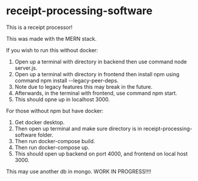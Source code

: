 # receipt-processing-software


This is a receipt processor!

This was made with the MERN stack.

If you wish to run this without docker:

1. Open up a terminal with directory in backend then use command node server.js.
2. Open up a terminal with directory in frontend then install npm using command npm install --legacy-peer-deps.
3. Note due to legacy features this may break in the future.
4. Afterwards, in the terminal with frontend, use command npm start.
5. This should opne up in localhost 3000.

For those without npm but have docker:
1. Get docker desktop.
2. Then open up terminal and make sure directory is in receipt-processing-software folder.
3. Then run docker-compose build.
4. Then run docker-compose up.
5. This should open up backend on port 4000, and frontend on local host 3000.

This may use another db in mongo. WORK IN PROGRESS!!!!

